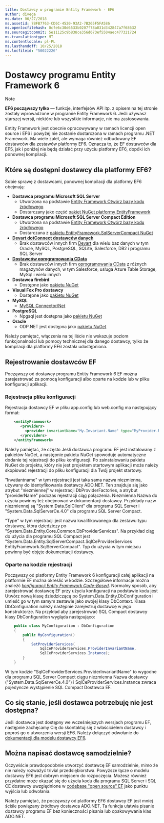 ```yaml
---
title: Dostawcy w programie Entity Framework - EF6
author: divega
ms.date: 06/27/2018
ms.assetid: 7BFB7763-CD6C-4520-93A2-7B265F5FA586
ms.openlocfilehash: 0cfe6c30d6533b0207f78a031d342847a7f68632
ms.sourcegitcommit: 5e11125c9b838ce356d673ef5504aec477321724
ms.translationtype: MT
ms.contentlocale: pl-PL
ms.lasthandoff: 10/25/2018
ms.locfileid: "50022226"
---
```

# <a name="entity-framework-6-providers"></a>Dostawcy programu Entity Framework 6
> [!NOTE]
> **EF6 począwszy tylko** — funkcje, interfejsów API itp. z opisem na tej stronie zostały wprowadzone w programie Entity Framework 6. Jeśli używasz starszej wersji, niektóre lub wszystkie informacje, nie ma zastosowania.

Entity Framework jest obecnie opracowywany w ramach licencji open source i EF6 i powyżej nie zostanie dostarczona w ramach programu .NET Framework. Ma wiele zalet, ale wymaga również odbudowany EF dostawców dla zestawów platformy EF6. Oznacza to, że EF dostawców dla EF5, jak i poniżej nie będą działać przy użyciu platformy EF6, dopóki ich ponownej kompilacji.

## <a name="which-providers-are-available-for-ef6"></a>Które są dostępni dostawcy dla platformy EF6?

Sobie sprawę z dostawcami, ponownej kompilacji dla platformy EF6 obejmują:

*   **Dostawca programu Microsoft SQL Server**
    *   Utworzona na podstawie [Entity Framework Otwórz bazy kodu źródłowego](http://github.com/aspnet/EntityFramework6)
    *   Dostarczany jako część [pakiet NuGet platformy EntityFramework](http://nuget.org/packages/EntityFramework)
*   **Dostawca programu Microsoft SQL Server Compact Edition**
    *   Utworzona na podstawie [Entity Framework Otwórz bazy kodu źródłowego](http://github.com/aspnet/EntityFramework6)
    *   Dostarczana z [pakietu EntityFramework.SqlServerCompact NuGet](http://nuget.org/packages/EntityFramework.SqlServerCompact)
*   [**Devart dotConnect dostawców danych**](http://www.devart.com/dotconnect/)
    *   Brak dostawców innych firm [Devart](http://www.devart.com/) dla wielu baz danych w tym Oracle, MySQL, PostgreSQL, SQLite, Salesforce, DB2 i programu SQL Server
*   [**Dostawców oprogramowania CData**](http://www.cdata.com/ado/)
    *   Brak dostawców innych firm [oprogramowania CData](http://www.cdata.com/ado/) z różnych magazynów danych, w tym Salesforce, usługa Azure Table Storage, MySql i wielu innych
*   **Dostawca firebird**
    *   Dostępne jako [pakietu NuGet](http://www.nuget.org/packages/FirebirdSql.Data.FirebirdClient/)
*   **Visual Fox Pro dostawcy**
    *   Dostępne jako [pakietu NuGet](https://www.nuget.org/packages/VFPEntityFrameworkProvider2/)
*   **MySQL**
    *   [MySQL Connector/Net](http://dev.mysql.com/downloads/connector/net/)
*   **PostgreSQL**
    *   Npgsql jest dostępna jako [pakietu NuGet](http://www.nuget.org/packages/Npgsql.EF6/)
*   **Oracle**
    *   ODP.NET jest dostępna jako [pakietu NuGet](https://www.nuget.org/packages/Oracle.ManagedDataAccess.EntityFramework/)

Należy pamiętać, włączenia na tej liście nie wskazuje poziom funkcjonalności lub pomocy technicznej dla danego dostawcy, tylko że kompilacji dla platformy EF6 została udostępniona.

## <a name="registering-ef-providers"></a>Rejestrowanie dostawców EF

Począwszy od dostawcy programu Entity Framework 6 EF można zarejestrować za pomocą konfiguracji albo oparte na kodzie lub w pliku konfiguracji aplikacji.

### <a name="config-file-registration"></a>Rejestracja pliku konfiguracji

Rejestracja dostawcy EF w pliku app.config lub web.config ma następujący format:


``` xml
    <entityFramework>
       <providers>
         <provider invariantName="My.Invariant.Name" type="MyProvider.MyProviderServices, MyAssembly" />
       </providers>
    </entityFramework>
```

Należy pamiętać, że często Jeśli dostawca programu EF jest instalowany z pakietów NuGet, a następnie pakietu NuGet spowoduje automatyczne dodanie tej rejestracji do pliku konfiguracji. Po zainstalowaniu pakietu NuGet do projektu, który nie jest projektem startowym aplikacji może należy skopiować rejestracji do pliku konfiguracji dla Twój projekt startowy.

"Invatiantname" w tym rejestracji jest taka sama nazwa niezmienna, używany do identyfikowania dostawcy ADO.NET. Ten znajduje się jako atrybut "niezmiennej" w rejestracji DbProviderFactories, a atrybut "providerName" podczas rejestracji ciąg połączenia. Niezmienna Nazwa do użycia powinny też obejmować w dokumentacji dostawcy. Przykłady nazw niezmiennej są "System.Data.SqlClient" dla programu SQL Server i "System.Data.SqlServerCe.4.0" dla programu SQL Server Compact.

"Type" w tym rejestracji jest nazwa kwalifikowanego dla zestawu typu dostawcy, która dziedziczy po "System.Data.Entity.Core.Common.DbProviderServices". Na przykład ciąg do użycia dla programu SQL Compact jest "System.Data.Entity.SqlServerCompact.SqlCeProviderServices EntityFramework.SqlServerCompact". Typ do użycia w tym miejscu powinny być objęte dokumentacji dostawcy.

### <a name="code-based-registration"></a>Oparte na kodzie rejestracji

Począwszy od platformy Entity Framework 6 konfiguracji całej aplikacji na platformie EF można określić w kodzie. Szczegółowe informacje można znaleźć  _[konfiguracji Entity Framework Code-Based](https://msdn.microsoft.com/data/jj680699)_. Normalny sposób, aby zarejestrować dostawcę EF przy użyciu konfiguracji na podstawie kodu jest Utwórz nową klasę dziedziczącą po System.Data.Entity.DbConfiguration i umieść go w tym samym zestawie jako swojej klasy DbContext. Klasa DbConfiguration należy następnie zarejestruj dostawcę w jego konstruktorze. Na przykład aby zarejestrować SQL Compact dostawcy klasy DbConfiguration wygląda następująco:

``` csharp
    public class MyConfiguration : DbConfiguration
    {
        public MyConfiguration()
        {
            SetProviderServices(
                SqlCeProviderServices.ProviderInvariantName,
                SqlCeProviderServices.Instance);
        }
    }
```

W tym kodzie "SqlCeProviderServices.ProviderInvariantName" to wygodne dla programu SQL Server Compact ciągu niezmienna Nazwa dostawcy ("System.Data.SqlServerCe.4.0") i SqlCeProviderServices.Instance zwraca pojedyncze wystąpienie SQL Compact Dostawca EF.

## <a name="what-if-the-provider-i-need-isnt-available"></a>Co się stanie, jeśli dostawca potrzebuję nie jest dostępna?

Jeśli dostawca jest dostępny we wcześniejszych wersjach programu EF, następnie zachęcamy Cię do skontaktuj się z właścicielem dostawcy i poproś go o utworzenia wersji EF6. Należy dołączyć odwołanie do [dokumentacji dla modelu dostawcy EF6](~/ef6/fundamentals/providers/provider-model.md).

## <a name="can-i-write-a-provider-myself"></a>Można napisać dostawcę samodzielnie?

Oczywiście prawdopodobnie utworzyć dostawcę EF samodzielnie, mimo że nie należy rozważyć trivial przedsiębiorstwa. Powyższe łącze o modelu dostawcy EF6 jest dobrym miejscem do rozpoczęcia. Możesz również przydatne może okazać się do użycia kodu dla programu SQL Server i SQL CE dostawcy uwzględnione w [codebase "open source" EF](https://github.com/aspnet/EntityFramework6) jako punktu wyjścia lub odwołania.

Należy pamiętać, że począwszy od platformy EF6 dostawcy EF jest mniej ściśle powiązany źródłowy dostawca ADO.NET. Ta funkcja ułatwia pisanie dostawcy programu EF bez konieczności pisania lub opakowywania klas ADO.NET.
